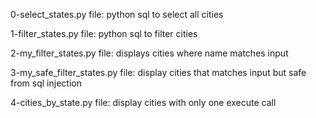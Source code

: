 0-select_states.py file: python sql to select all cities

1-filter_states.py file: python sql to filter cities

2-my_filter_states.py file: displays cities where name matches input

3-my_safe_filter_states.py file: display cities that matches input but safe from sql injection

4-cities_by_state.py file: display cities with only one execute call